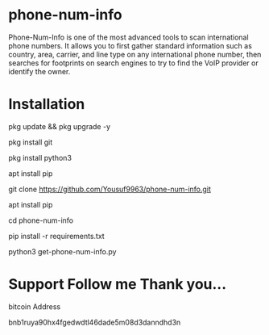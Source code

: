# phone-num-info

Phone-Num-Info is one of the most advanced tools to scan international phone numbers. It allows you to first gather standard information such as country, area, carrier, and line type on any international phone number, then searches for footprints on search engines to try to find the VoIP provider or identify the owner.

# Installation

pkg update && pkg upgrade -y

pkg install git

pkg install python3

apt install pip

git clone https://github.com/Yousuf9963/phone-num-info.git

apt install pip

cd phone-num-info

pip install -r requirements.txt

python3 get-phone-num-info.py

# Support Follow me Thank you...

bitcoin Address

bnb1ruya90hx4fgedwdtl46dade5m08d3danndhd3n

